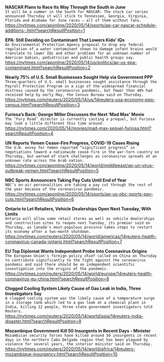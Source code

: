**NASCAR Plans to Race Its Way Through the South in June**\
`It will be a summer in the South for NASCAR: The stock car series announced Thursday it will stick to Tennessee, Georgia, Virginia, Florida and Alabama for June races — all of them without fans.`\
https://nytimes.com/aponline/2020/05/14/sports/ap-car-nascar-schedule-additions-.html?searchResultPosition=1

**EPA: Still Deciding on Contaminant That Lowers Kids' IQs**\
`An Environmental Protection Agency proposal to drop any federal regulation of a water contaminant shown to damage infant brains would translate to lower IQs and other problems for an unknown number of American babies, pediatrician and public health groups say.`\
https://nytimes.com/aponline/2020/05/14/us/politics/ap-us-epa-contaminant.html?searchResultPosition=2

**Nearly 75% of U.S. Small Businesses Sought Help via Government PPP**\
`Three-quarters of U.S. small businesses sought assistance through the Payroll Protection Program in a sign of the widespread financial distress caused by the coronavirus pandemic, but fewer than 40% had received help by early May, the Census Bureau said on Thursday.`\
https://nytimes.com/reuters/2020/05/14/us/14reuters-usa-economy-ppp-census.html?searchResultPosition=3

**Furiosa’s Back: George Miller Discusses the Next ‘Mad Max’ Movie**\
`The ‘Fury Road’ director is currently casting a prequel, but Furiosa may look a little different this time around.`\
https://nytimes.com/2020/05/14/movies/mad-max-sequel-furiosa.html?searchResultPosition=4

**UN Reports Yemen Cease-Fire Progress, COVID-19 Cases Rising**\
`The U.N. envoy for Yemen reported “significant progress” in negotiations toward a nationwide cease-fire in the war-torn country on Thursday, but warned of stark challenges as coronavirus spreads at an unknown rate across the Arab nation.`\
https://nytimes.com/aponline/2020/05/14/world/middleeast/ap-un-virus-outbreak-yemen.html?searchResultPosition=5

**NBC Sports Announcers Taking Pay Cuts Until End of Year**\
`NBC’s on-air personalities are taking a pay cut through the rest of the year because of the coronavirus pandemic.`\
https://nytimes.com/aponline/2020/05/14/sports/ap-us-nbc-sports-pay-cuts.html?searchResultPosition=6

**Ontario to Let Retailers, Vehicle Dealerships Open Next Tuesday, With Limits**\
`Ontario will allow some retail stores as well as vehicle dealerships and construction sites to reopen next Tuesday, its premier said on Thursday, as Canada's most-populous province takes steps to restart its economy after a two-month shutdown.`\
https://nytimes.com/reuters/2020/05/14/world/americas/14reuters-health-coronavirus-canada-ontario.html?searchResultPosition=7

**EU Top Diplomat Wants Independent Probe Into Coronavirus Origins**\
`The European Union's foreign policy chief called on China on Thursday to contribute significantly to the fight against the coronavirus pandemic and said there should be an independent scientific investigation into the origins of the pandemic. `\
https://nytimes.com/reuters/2020/05/14/world/europe/14reuters-health-coronavirus-eu-china.html?searchResultPosition=8

**Clogged Cooling System Likely Cause of Gas Leak in India, Three Investigators Say**\
`A clogged cooling system was the likely cause of a temperature surge in a storage tank which led to a gas leak at a chemical plant in India, killing 12 people, three state government investigators told Reuters. `\
https://nytimes.com/reuters/2020/05/14/world/asia/14reuters-india-disaster.html?searchResultPosition=9

**Mozambique Government Kill 50 Insurgents in Recent Days - Minister**\
`Mozambican security forces have killed around 50 insurgents in recent days in the northern Cabo Delgado region that has been plagued by violence for several years, the interior minister said on Thursday.`\
https://nytimes.com/reuters/2020/05/14/world/africa/14reuters-mozambique-insurgency.html?searchResultPosition=10

